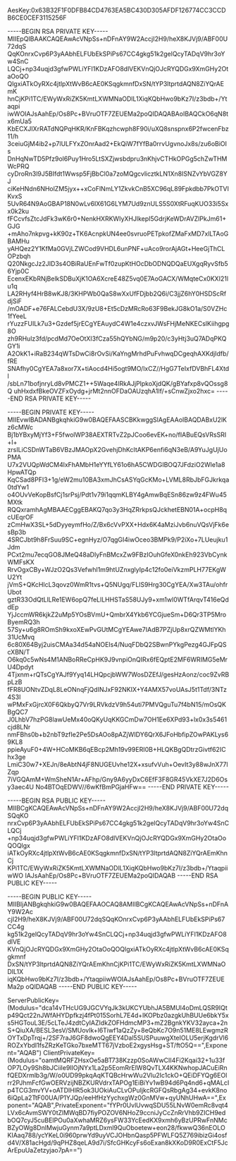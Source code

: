 AesKey:0x63B32F1F0DFB84CD4763EA5BC430D305AFDF126774CC3CCDB6CE0CEF3115256F



-----BEGIN RSA PRIVATE KEY-----
MIIEpQIBAAKCAQEAwAcVNpSs+nDFnAY9W2AccjI2H9/heX8KJVj9/ABF00U72dqS
QqKOnrxCvp6P3yAAbhELFUbEkSPiPs67CC4gkg51k2gelQcyTADqV9hr3oYw4SnC
LQCj+np34uqjd3gfwPWLiYFI1KDzAFO8dlVEKVnQjOJcRYQDGx9XmGHy2OtaOoQO
QlgxiATkOyRXc4jtlpXtWvB6cAE0KSqgkmnfDxSN/tYP3ltprtdAQN8ZiYQrAEmK
hnCjKPi1TC/EWyWxRiZK5KmtLXWMNaODlL1XiqKQbHwo9bKz7I/z3bdb+/Ytaqpi
iwWOIAJsAahEp/Os8Pc+BVruOTF7ZEUEMa2poQIDAQABAoIBAQCkO6qN8tx6mUa5
KbECXJIXrRATdNQPqHKR/KnFBKqzhcwph8F90i/uXQ8snspnx6P2fwcenFbz11/h
3ceiuGjM4ib2+p7lULFYxZOnrAad2+EkQiW7fYfBa0rrvUgvnoJx8s/zu6oBiOIs
DnHqNwTD5Pfz9ol6Puy1Hro5LtSXZjwsbdpru3nKhjvCTHkOPGg5chZwTHMWcPRQ
cyDroRn3l9J5BIfdt1Wwsp5FjBbCl0a7zoMQgcvlicztkLN1Xn8ISNZvYbVGZ8YJ
ciKeHNdn6NHolZM5jyx++xCoFlNmLY1ZkvkCnB5XC96qL89Fpkdbb7PkOTVIKvxS
5UvR64N9AoGBAP18N0wLv6IX61G6LYM7Ud9znULS5S0XtRFuqKUO33i5Sxx0k2ku
fFCcvfsZtcJdFk3wK6r0+NenkHXRKWIyXHJlkepI5GdrjKeWDrAVZlPkJm61+GJG
+mAho7nkpvg+kK90z+TK6AcnpkUN4ee0svruoPETpkofZMaFxMD7xlLTAoGBAMHu
yAHQez2Y1KfMa0GVjLZWCod9VHDL6unPNF+uAco9rorAjAGt+HeeGjThCLOPzbqh
Q20NkgcJz2JID3s4OBiRaUEnFwTf0zupKtHOcDbODNQDQaEUXgqRyvSfb56Yjp0C
EcenxEKbRNjBelkSDBuXjK1OA6XcreE48Z5vq0E7AoGACX/WMqteCx0KXI21lu1q
LA2RHyf4HrB8wKJ8/3KHPWb0QaS8wXxUfFDjbb2Q6i/C3jjZ6hY0HSDScRfdjSiF
/mOADF+e76FALCebdU3X/9zU8+Et5cDzMRcRo63F9BekJG8kO1a/S0VZHc1fYeeL
rYuzzFUILk7u3+Gzdef5jrECgYEAuydC4W1e4czxvJWsFHjMeNKECslKiihgpg8O
zh9RHulz3fd/pcdMd7OeOtXI3fCza55hQYbNG/m9p20/c3yHtj3uQ7ADqPKQGY1i
A2OkK1+iRaB234qWTsDwCi8rOvSi/KaYngMrhdPuFvhwqDCgeqhAXKdjIdfb/fRE
SNAfhy0CgYEA7a8xor7X+tiAocd4Hi5ogt9MO/lxCZ//HgG7TeIxfDVBhFL4Xtdl
/sbLn71bofjnryLd8vPMCZ1++5Waqe4lRkAJjPlpkoXjdQK/gBYafxp8vQOssg8Q
uhHxdxfBkeOVZFxOydg+jrMt2nnOFDaOAUzqhA1lf/+sCnwZjxo2hxc=
-----END RSA PRIVATE KEY-----

-----BEGIN PRIVATE KEY-----
MIIEvwIBADANBgkqhkiG9w0BAQEFAASCBKkwggSlAgEAAoIBAQDABxU2lKz6cMWc
Bj1bYBxyMjYf3+F5fwolWP38AEXTRTvZ2pJCoo6evEK+no/fIABuEQsVRsSRI+I+
zrsILiCSDnWTaB6VBzJMAOpX2GvehjDhKcItAKP6enfi6qN3eB/A9YuJgUjUoPMA
U7x2VUQpWdCM4lxFhAMbH1eYYfLY61o6hA5CWDGIBOQ7JFdziO2Wle1a8HpwATQp
KqCSad8PFI3+1g/eW2mu10BA3xmJhCsASYqGcKMo+LVML8RbJbFGJkrkqa0tdYw1
o4OUvVeKopBsfCj1srPsj/Pdt1v79i1qqmKLBY4gAmwBqESn86zw9z4FWu45MXtk
RQQxramhAgMBAAECggEBAKQ7qo3y3HqZRrkpsQJckhetEBN01A+ocpH8qcUEqrOF
zCmHwX3SL+5dDyyeymfHo/Z/Bx6cVvPXX+Hdx6K4aMziJvb6nuVQsVjFk6esBp3b
4SRCJbt9h8FrSuu9SC+egnHyz/O7qgGI4iwOceo3BMPk9/P2iXo+7LUeujku1Jdm
PCxt2mu7ecqGO8JMeQ48aDlyFnBMcxZw9FBzIOuhGfeX0nkEh923VbCynkWMFsKX
RrvOgxCBy+WJzO2Qs3VefwhI1m9htUZnxglyIp4c12fo0eiVkzmPLH77EKgWU2Yt
jVmS+QKcHlcL3qovz0WmR1tvs+Q5NUgq/FLlS9Hrg30CgYEA/Xw3TAu/ohfrUbot
gztR33OdQtLlLRe1EW6opQ7feLlLHHSTaS58UJy9+xm1wl0WTfArqvT416eQddEp
YjJccmWR6kjkZ2uMp5YOsBVmU+QmbrX4Ykb6YCGjueSm+D6Qr3TP5MroByemRQ3h
57Sy+u6g8ROmSh9kxoXEwPvGUtMCgYEAwe7IAdB7PZjUp8xrQZWMtlYKh31UcMvq
6c80X64Byj2uisCMAa34d54aNOEIs4/NuqFDbQ2SBwnPYkgPezg4GJFpQScXBN/T
O6kq0c5wNs4M1ANBoRReCpHK9J9vnpiOnQIRx6fEQptE2MF6WRIMG5eMrU4Dpdyt
4Tjxnm+rQTsCgYAJf9Yyq14LHQpcjbWW7WosDZEfJ/gesHzAonz/coc9ZvRBpLzB
fFR8UONtvZDqL8LeONnqFjQdINJxF92NKIX+Y4AMX57voUAsJ5t1Tdf/3NTz4S3l
wPMxFxGjrcX0F6QkbyQ7Vr9LRVkdzV9h54uti7PMVQguTu7f4bN15/mOsQKBgQC7
J0LhbV7hzPG8lawUeMx40oQKyUqKKGCmDw7OH1Ee6XPd93+lx0x3s5461cjd8LNr
nmFBhs0b+b2nbT9zfIe2Pe5DsAOo8pAZjWIDY6QrX6JFoHbfipZOwPAKLys69KL8
ppieAyuF0+4W+HCoMKB6qEBcp2Mh19v99ERI0B+HLQKBgQDtrzGivtf62IChx3ge
LmiC30w7+XEJn/8eAbtN4jF8NUGEUvhe12X+xsufvVuh+OevIt3y88wJnX77lZqp
7iVGQAmM+WmSheN1Ar+AFhp/Gny9A6yyDxC6EfF3F8GR45VkXE7J2D6Osy3aec4U
No4BTOqEDWV//6wKfBmPGjaHFw==
-----END PRIVATE KEY-----

-----BEGIN RSA PUBLIC KEY-----
MIIBCgKCAQEAwAcVNpSs+nDFnAY9W2AccjI2H9/heX8KJVj9/ABF00U72dqSQqKO
nrxCvp6P3yAAbhELFUbEkSPiPs67CC4gkg51k2gelQcyTADqV9hr3oYw4SnCLQCj
+np34uqjd3gfwPWLiYFI1KDzAFO8dlVEKVnQjOJcRYQDGx9XmGHy2OtaOoQOQlgx
iATkOyRXc4jtlpXtWvB6cAE0KSqgkmnfDxSN/tYP3ltprtdAQN8ZiYQrAEmKhnCj
KPi1TC/EWyWxRiZK5KmtLXWMNaODlL1XiqKQbHwo9bKz7I/z3bdb+/YtaqpiiwWO
IAJsAahEp/Os8Pc+BVruOTF7ZEUEMa2poQIDAQAB
-----END RSA PUBLIC KEY-----

-----BEGIN PUBLIC KEY-----
MIIBIjANBgkqhkiG9w0BAQEFAAOCAQ8AMIIBCgKCAQEAwAcVNpSs+nDFnAY9W2Ac
cjI2H9/heX8KJVj9/ABF00U72dqSQqKOnrxCvp6P3yAAbhELFUbEkSPiPs67CC4g
kg51k2gelQcyTADqV9hr3oYw4SnCLQCj+np34uqjd3gfwPWLiYFI1KDzAFO8dlVE
KVnQjOJcRYQDGx9XmGHy2OtaOoQOQlgxiATkOyRXc4jtlpXtWvB6cAE0KSqgkmnf
DxSN/tYP3ltprtdAQN8ZiYQrAEmKhnCjKPi1TC/EWyWxRiZK5KmtLXWMNaODlL1X
iqKQbHwo9bKz7I/z3bdb+/YtaqpiiwWOIAJsAahEp/Os8Pc+BVruOTF7ZEUEMa2p
oQIDAQAB
-----END PUBLIC KEY-----



ServerPublicKey=(Modulus="dca14vTHcUG9JGCVYqJk3kUKCYUbhJA5BMUl4oDmLQSR9IQtp49Qct22nJWfAHYDpfkzj4fPt015SorhL7E4d+IKOPbz0azgkUhBUUe6bkY5xs5HGTouL3E/5cLTeJ4zdtCyIAZIdkZOFHdmcMP3+mZ2BgnkYKV32ayca+2nS+QiuXA/BESL3esV/SMUovlk+l6Tiwf1aQzZy+8eQbKc7O9n51ME8LEwgmzROYTxDpTrqj+/2SF7raJ6GF8dwoQgEEY4Dal5SUSPuuwgXteIOLU5erjKgdrVl6ROZxYbdI1fsZRzKeTGko7bxeMTT67jVzboE2xgysHsg+ST/ftO5Q==",Exponent="AQAB")
ClientPrivateKey=(Modulus="oamtMQRFZHsxOe5aBT738Kzzp0SoAWwCII4Fi2Kqai32+1u33fOP7LOy9Sh8bJCiile9lIOjNYx1La2p5EomRrElW8QvTLX4KKNwhopJACuEiRnfQEDXrmlb3g/W/o0UD99pkqAqKTQBcHrwWu2Vlu2Ic1ckO+QEiDFYQg6EOlrr2PJhmFcfGwOERVzijNBZKURVdrxTAPOg1EiBiYv1wB94d6Pq4nd6+qMALcIp4TCG3mvYV+oATDIHlR5ok3UOkiAuCLvOPuIjkcRGFQsRbgAg34+evkK8no6iQpLa2TtF00UA/P1YJQp/eeHfHzYychxgWz0GnMVw+qyUNhUHwA==",Exponent="AQAB",PrivateExponent="fYPr0UvlUvwqSDU55LNvW0emRc8vqt4LVx6cAvmSWY0tZlMWqBD7fiyPOZOV6NHoZ9ccniJyCcZnRrVhb9ZICH9edbOQ7cyJ5cuBEIPOu0aXwhaMRZ6ysFW33YcEedKX9xmh6yBzUPRwFnNMcBZyOWg8DnlMwjuGynm7a9ptLDxml9QuOboetew+eon28/fkwwQ36nEOLOKIAaq788/ycYKeL0i960prwYd9uyVCJOHbnQasp5PFWLFQ5Z769ibizGi4osfd4V/X81acHgd/9qPHZ8qeLA9d7i/SfcGHKcyFs6oExan8kXKoD9R0ExCtF5JcArEpuUaZetzyjao7pA==")